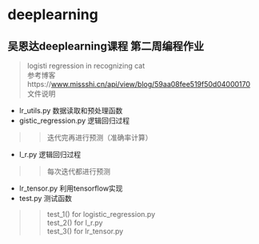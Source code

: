 # deeplearning
## 吴恩达deeplearning课程 第二周编程作业
>logisti regression in recognizing cat  
>参考博客https://www.missshi.cn/api/view/blog/59aa08fee519f50d04000170  
>文件说明  
* lr_utils.py 数据读取和预处理函数  
* gistic_regression.py 逻辑回归过程  
>>迭代完再进行预测（准确率计算）
* l_r.py 逻辑回归过程  
>>每次迭代都进行预测   
* lr_tensor.py 利用tensorflow实现  
* test.py 测试函数  
>>test_1() for logistic_regression.py  
>>test_2() for l_r.py  
>>test_3() for lr_tensor.py